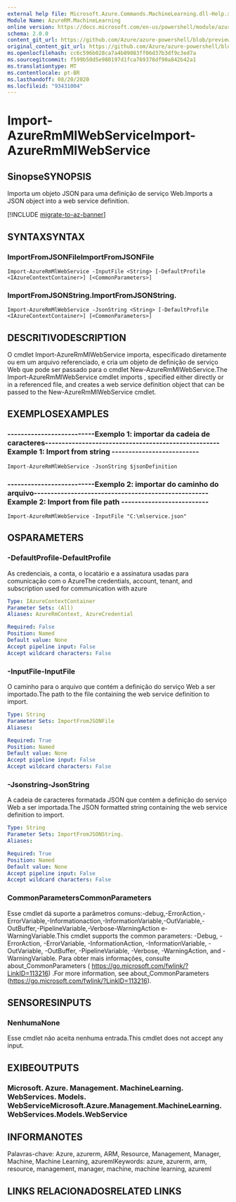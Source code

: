 ```yaml
---
external help file: Microsoft.Azure.Commands.MachineLearning.dll-Help.xml
Module Name: AzureRM.MachineLearning
online version: https://docs.microsoft.com/en-us/powershell/module/azurerm.machinelearning/import-azurermmlwebservice
schema: 2.0.0
content_git_url: https://github.com/Azure/azure-powershell/blob/preview/src/ResourceManager/MachineLearning/Commands.MachineLearning/help/Import-AzureRmMlWebService.md
original_content_git_url: https://github.com/Azure/azure-powershell/blob/preview/src/ResourceManager/MachineLearning/Commands.MachineLearning/help/Import-AzureRmMlWebService.md
ms.openlocfilehash: cc6c596b028ca7a4b89083ff06d37b3df9c3ed7a
ms.sourcegitcommit: f599b50d5e980197d1fca769378df90a842b42a1
ms.translationtype: MT
ms.contentlocale: pt-BR
ms.lasthandoff: 08/20/2020
ms.locfileid: "93431004"
---
```

# <span data-ttu-id="77371-101">Import-AzureRmMlWebService</span><span class="sxs-lookup"><span data-stu-id="77371-101">Import-AzureRmMlWebService</span></span>

## <span data-ttu-id="77371-102">Sinopse</span><span class="sxs-lookup"><span data-stu-id="77371-102">SYNOPSIS</span></span>
<span data-ttu-id="77371-103">Importa um objeto JSON para uma definição de serviço Web.</span><span class="sxs-lookup"><span data-stu-id="77371-103">Imports a JSON object into a web service definition.</span></span>

[!INCLUDE [migrate-to-az-banner](../../includes/migrate-to-az-banner.md)]

## <span data-ttu-id="77371-104">SYNTAX</span><span class="sxs-lookup"><span data-stu-id="77371-104">SYNTAX</span></span>

### <span data-ttu-id="77371-105">ImportFromJSONFile</span><span class="sxs-lookup"><span data-stu-id="77371-105">ImportFromJSONFile</span></span>
```
Import-AzureRmMlWebService -InputFile <String> [-DefaultProfile <IAzureContextContainer>] [<CommonParameters>]
```

### <span data-ttu-id="77371-106">ImportFromJSONString.</span><span class="sxs-lookup"><span data-stu-id="77371-106">ImportFromJSONString.</span></span>
```
Import-AzureRmMlWebService -JsonString <String> [-DefaultProfile <IAzureContextContainer>] [<CommonParameters>]
```

## <span data-ttu-id="77371-107">DESCRITIVO</span><span class="sxs-lookup"><span data-stu-id="77371-107">DESCRIPTION</span></span>
<span data-ttu-id="77371-108">O cmdlet Import-AzureRmMlWebService importa, especificado diretamente ou em um arquivo referenciado, e cria um objeto de definição de serviço Web que pode ser passado para o cmdlet New-AzureRmMlWebService.</span><span class="sxs-lookup"><span data-stu-id="77371-108">The Import-AzureRmMlWebService cmdlet imports , specified either directly or in a referenced file, and creates a web service definition object that can be passed to the New-AzureRmMlWebService cmdlet.</span></span>

## <span data-ttu-id="77371-109">EXEMPLOS</span><span class="sxs-lookup"><span data-stu-id="77371-109">EXAMPLES</span></span>

### <span data-ttu-id="77371-110">--------------------------Exemplo 1: importar da cadeia de caracteres--------------------------</span><span class="sxs-lookup"><span data-stu-id="77371-110">--------------------------  Example 1: Import from string  --------------------------</span></span>
```
Import-AzureRmMlWebService -JsonString $jsonDefinition
```

### <span data-ttu-id="77371-111">--------------------------Exemplo 2: importar do caminho do arquivo--------------------------</span><span class="sxs-lookup"><span data-stu-id="77371-111">--------------------------  Example 2: Import from file path  --------------------------</span></span>
```
Import-AzureRmMlWebService -InputFile "C:\mlservice.json"
```

## <span data-ttu-id="77371-112">OS</span><span class="sxs-lookup"><span data-stu-id="77371-112">PARAMETERS</span></span>

### <span data-ttu-id="77371-113">-DefaultProfile</span><span class="sxs-lookup"><span data-stu-id="77371-113">-DefaultProfile</span></span>
<span data-ttu-id="77371-114">As credenciais, a conta, o locatário e a assinatura usadas para comunicação com o Azure</span><span class="sxs-lookup"><span data-stu-id="77371-114">The credentials, account, tenant, and subscription used for communication with azure</span></span>

```yaml
Type: IAzureContextContainer
Parameter Sets: (All)
Aliases: AzureRmContext, AzureCredential

Required: False
Position: Named
Default value: None
Accept pipeline input: False
Accept wildcard characters: False
```

### <span data-ttu-id="77371-115">-InputFile</span><span class="sxs-lookup"><span data-stu-id="77371-115">-InputFile</span></span>
<span data-ttu-id="77371-116">O caminho para o arquivo que contém a definição do serviço Web a ser importado.</span><span class="sxs-lookup"><span data-stu-id="77371-116">The path to the file containing the web service definition to import.</span></span>

```yaml
Type: String
Parameter Sets: ImportFromJSONFile
Aliases: 

Required: True
Position: Named
Default value: None
Accept pipeline input: False
Accept wildcard characters: False
```

### <span data-ttu-id="77371-117">-Jsonstring</span><span class="sxs-lookup"><span data-stu-id="77371-117">-JsonString</span></span>
<span data-ttu-id="77371-118">A cadeia de caracteres formatada JSON que contém a definição do serviço Web a ser importada.</span><span class="sxs-lookup"><span data-stu-id="77371-118">The JSON formatted string containing the web service definition to import.</span></span>

```yaml
Type: String
Parameter Sets: ImportFromJSONString.
Aliases: 

Required: True
Position: Named
Default value: None
Accept pipeline input: False
Accept wildcard characters: False
```

### <span data-ttu-id="77371-119">CommonParameters</span><span class="sxs-lookup"><span data-stu-id="77371-119">CommonParameters</span></span>
<span data-ttu-id="77371-120">Esse cmdlet dá suporte a parâmetros comuns:-debug,-ErrorAction,-ErrorVariable,-Informationaction,-InformationVariable,-OutVariable,-OutBuffer,-PipelineVariable,-Verbose-WarningAction e-WarningVariable.</span><span class="sxs-lookup"><span data-stu-id="77371-120">This cmdlet supports the common parameters: -Debug, -ErrorAction, -ErrorVariable, -InformationAction, -InformationVariable, -OutVariable, -OutBuffer, -PipelineVariable, -Verbose, -WarningAction, and -WarningVariable.</span></span> <span data-ttu-id="77371-121">Para obter mais informações, consulte about_CommonParameters ( https://go.microsoft.com/fwlink/?LinkID=113216) .</span><span class="sxs-lookup"><span data-stu-id="77371-121">For more information, see about_CommonParameters (https://go.microsoft.com/fwlink/?LinkID=113216).</span></span>

## <span data-ttu-id="77371-122">SENSORES</span><span class="sxs-lookup"><span data-stu-id="77371-122">INPUTS</span></span>

### <span data-ttu-id="77371-123">Nenhuma</span><span class="sxs-lookup"><span data-stu-id="77371-123">None</span></span>
<span data-ttu-id="77371-124">Esse cmdlet não aceita nenhuma entrada.</span><span class="sxs-lookup"><span data-stu-id="77371-124">This cmdlet does not accept any input.</span></span>

## <span data-ttu-id="77371-125">EXIBE</span><span class="sxs-lookup"><span data-stu-id="77371-125">OUTPUTS</span></span>

### <span data-ttu-id="77371-126">Microsoft. Azure. Management. MachineLearning. WebServices. Models. WebService</span><span class="sxs-lookup"><span data-stu-id="77371-126">Microsoft.Azure.Management.MachineLearning.WebServices.Models.WebService</span></span>

## <span data-ttu-id="77371-127">INFORMA</span><span class="sxs-lookup"><span data-stu-id="77371-127">NOTES</span></span>
<span data-ttu-id="77371-128">Palavras-chave: Azure, azurerm, ARM, Resource, Management, Manager, Machine, Machine Learning, azureml</span><span class="sxs-lookup"><span data-stu-id="77371-128">Keywords: azure, azurerm, arm, resource, management, manager, machine, machine learning, azureml</span></span>

## <span data-ttu-id="77371-129">LINKS RELACIONADOS</span><span class="sxs-lookup"><span data-stu-id="77371-129">RELATED LINKS</span></span>

